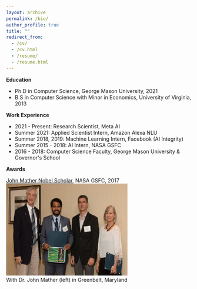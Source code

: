 ```yaml
---
layout: archive
permalink: /bio/
author_profile: true
title: ""
redirect_from: 
  - /cv/
  - /cv.html
  - /resume/
  - /resume.html
---
```


**Education**

* Ph.D in Computer Science, George Mason University, 2021
* B.S in Computer Science with Minor in Economics, University of Virginia, 2013

**Work Experience**

* 2021 - Present: Research Scientist, Meta AI
* Summer 2021: Applied Scientist Intern, Amazon Alexa NLU
* Summer 2018, 2019: Machine Learning Intern, Facebook (AI Integrity)
* Summer 2015 - 2018: AI Intern, NASA GSFC
* 2016 - 2018: Computer Science Faculty, George Mason University & Governor's School

**Awards**

[John Mather Nobel Scholar](https://spacegrant.org/programs/john-mather/john-mather-2017/), NASA GSFC, 2017\
<img src='/images/jmns.jpg' width="330" height="250">\
With Dr. John Mather (left) in Greenbelt, Maryland
